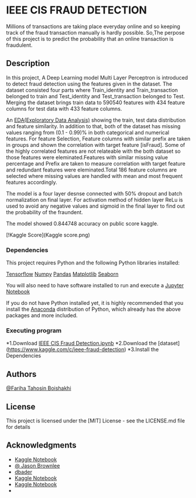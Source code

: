 # IEEE CIS FRAUD DETECTION

Millions of transactions are taking place everyday online and so keeping track of the fraud transaction manually is hardly possible. So,The perpose of this project is to predict the probability that an online transaction is fraudulent.


## Description

In this project, A Deep Learning model Multi Layer Perceptron is introduced to detect fraud detection using the features given in the dataset. The dataset consisted four parts where Train_identity and Train_transaction belonged to train and Test_identity and Test_transaction belonged to Test. Merging the dataset brings train data to 590540 features with 434 feature columns for test data with 433 feature columns.   

An [EDA(Exploratory Data Analysis)](https://github.com/fariha123/IEEE-CIS-Fraud-Detection/blob/main/EDA%20for%20IEEE%20CIS%20Fraud%20Detection.ipynb) showing the train, test data distribution and feature similarity. In addition to that, both of the dataset has missing values ranging from (0.1 - 0.99)% in both categorical and numerical features. For feature Selection, Feature columns with similar prefix are taken in groups and shown the correlation with target feature [isFraud]. Some of the highly correlated features are not relateable with the both dataset so those features were eleminated.Features with similar missing value percentage and Prefix are taken to measure correlation with target feature and redundant features were eleminated.Total 186 feature columns are selected where missing values are handled with mean and most frequent features accordingly.

The model is a four layer desnse connected with 50% dropout and batch normalization on final layer. For activation method of hidden layer ReLu is used to avoid any negative values and sigmoid in the final layer to find out the probability of the fraundent. 

The model showed 0.844748 accuracy on public score kaggle.    

[!Kaggle Score](Kaggle score.png)



### Dependencies
This project requires Python and the following Python libraries installed:

[Tensorflow](https://www.tensorflow.org/install)
[Numpy](https://numpy.org/)
[Pandas](https://pandas.pydata.org/)
[Matplotlib](https://matplotlib.org/)
[Seaborn](https://seaborn.pydata.org/)



You will also need to have software installed to run and execute a [Jupyter Notebook](https://jupyter.org/)

If you do not have Python installed yet, it is highly recommended that you install the [Anaconda](https://www.anaconda.com/) distribution of Python, which already has the above packages and more included.


### Executing program

*1.Download [IEEE CIS Fraud Detection.ipynb](https://github.com/fariha123/IEEE-CIS-Fraud-Detection/blob/main/ieee-cis-basic-approach-dnn%20(2).ipynb)
*2.Download the [dataset] (https://www.kaggle.com/c/ieee-fraud-detection)
*3.Install the Dependencies


## Authors

[@Fariha Tahosin Boishakhi](https://www.linkedin.com/in/fariha-tahosin-boishakhi/)

## License

This project is licensed under the [MIT] License - see the LICENSE.md file for details

## Acknowledgments

* [Kaggle Notebook](https://www.kaggle.com/robikscube/ieee-fraud-detection-first-look-and-eda)
* [@ Jason Brownlee](https://machinelearningmastery.com/neural-networks-crash-course/)
* [dbader](https://github.com/dbader/readme-template)
* [Kaggle Notebook](https://www.kaggle.com/frankherfert/tips-tricks-for-working-with-large-datasets)
* [Kaggle Notebook](https://www.kaggle.com/c/m5-forecasting-accuracy/discussion/133582)
* 
